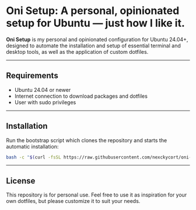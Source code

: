 # Oni Setup: A personal, opinionated setup for Ubuntu — just how I like it.

**Oni Setup** is my personal and opinionated configuration for Ubuntu 24.04+,
designed to automate the installation and setup of essential terminal and
desktop tools, as well as the application of custom dotfiles.

---

## Requirements

- Ubuntu 24.04 or newer
- Internet connection to download packages and dotfiles
- User with sudo privileges

---

## Installation

Run the bootstrap script which clones the repository and starts the automatic
installation:

```bash
bash -c "$(curl -fsSL https://raw.githubusercontent.com/nexckycort/oni-setup/main/boot.sh)"
```

---

## License

This repository is for personal use. Feel free to use it as inspiration for your
own dotfiles, but please customize it to suit your needs.
